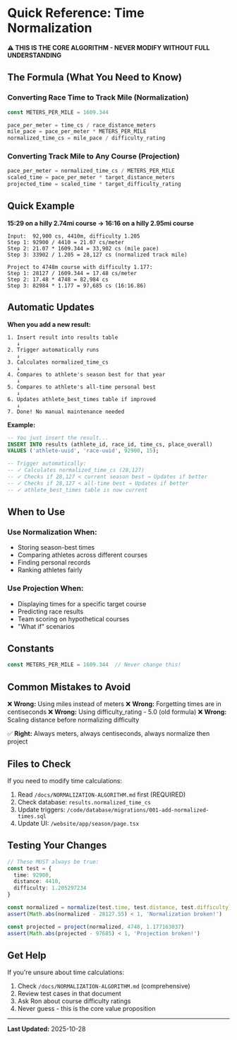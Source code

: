 # Quick Reference: Time Normalization

**⚠️ THIS IS THE CORE ALGORITHM - NEVER MODIFY WITHOUT FULL UNDERSTANDING**

## The Formula (What You Need to Know)

### Converting Race Time to Track Mile (Normalization)
```typescript
const METERS_PER_MILE = 1609.344

pace_per_meter = time_cs / race_distance_meters
mile_pace = pace_per_meter * METERS_PER_MILE
normalized_time_cs = mile_pace / difficulty_rating
```

### Converting Track Mile to Any Course (Projection)
```typescript
pace_per_meter = normalized_time_cs / METERS_PER_MILE
scaled_time = pace_per_meter * target_distance_meters
projected_time = scaled_time * target_difficulty_rating
```

## Quick Example
**15:29 on a hilly 2.74mi course → 16:16 on a hilly 2.95mi course**

```
Input:  92,900 cs, 4410m, difficulty 1.205
Step 1: 92900 / 4410 = 21.07 cs/meter
Step 2: 21.07 * 1609.344 = 33,902 cs (mile pace)
Step 3: 33902 / 1.205 = 28,127 cs (normalized track mile)

Project to 4748m course with difficulty 1.177:
Step 1: 28127 / 1609.344 = 17.48 cs/meter
Step 2: 17.48 * 4748 = 82,984 cs
Step 3: 82984 * 1.177 = 97,685 cs (16:16.86)
```

## Automatic Updates

**When you add a new result:**
```
1. Insert result into results table
   ↓
2. Trigger automatically runs
   ↓
3. Calculates normalized_time_cs
   ↓
4. Compares to athlete's season best for that year
   ↓
5. Compares to athlete's all-time personal best
   ↓
6. Updates athlete_best_times table if improved
   ↓
7. Done! No manual maintenance needed
```

**Example:**
```sql
-- You just insert the result...
INSERT INTO results (athlete_id, race_id, time_cs, place_overall)
VALUES ('athlete-uuid', 'race-uuid', 92900, 15);

-- Trigger automatically:
-- ✓ Calculates normalized_time_cs (28,127)
-- ✓ Checks if 28,127 < current season best → Updates if better
-- ✓ Checks if 28,127 < all-time best → Updates if better
-- ✓ athlete_best_times table is now current
```

## When to Use

### Use Normalization When:
- Storing season-best times
- Comparing athletes across different courses
- Finding personal records
- Ranking athletes fairly

### Use Projection When:
- Displaying times for a specific target course
- Predicting race results
- Team scoring on hypothetical courses
- "What if" scenarios

## Constants

```typescript
const METERS_PER_MILE = 1609.344  // Never change this!
```

## Common Mistakes to Avoid

❌ **Wrong:** Using miles instead of meters
❌ **Wrong:** Forgetting times are in centiseconds
❌ **Wrong:** Using difficulty_rating - 5.0 (old formula)
❌ **Wrong:** Scaling distance before normalizing difficulty

✅ **Right:** Always meters, always centiseconds, always normalize then project

## Files to Check

If you need to modify time calculations:
1. Read `/docs/NORMALIZATION-ALGORITHM.md` first (REQUIRED)
2. Check database: `results.normalized_time_cs`
3. Update triggers: `/code/database/migrations/001-add-normalized-times.sql`
4. Update UI: `/website/app/season/page.tsx`

## Testing Your Changes

```typescript
// These MUST always be true:
const test = {
  time: 92900,
  distance: 4410,
  difficulty: 1.205297234
}

const normalized = normalize(test.time, test.distance, test.difficulty)
assert(Math.abs(normalized - 28127.55) < 1, 'Normalization broken!')

const projected = project(normalized, 4748, 1.177163037)
assert(Math.abs(projected - 97685) < 1, 'Projection broken!')
```

## Get Help

If you're unsure about time calculations:
1. Check `/docs/NORMALIZATION-ALGORITHM.md` (comprehensive)
2. Review test cases in that document
3. Ask Ron about course difficulty ratings
4. Never guess - this is the core value proposition

---

**Last Updated:** 2025-10-28
